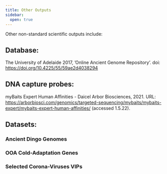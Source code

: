 ```yaml
---
title: Other Outputs
sidebar:
  open: true
---
```


Other non-standard scientific outputs include:

## Database: 
The University of Adelaide 2017, ’Online Ancient Genome Repository’. doi: https://doi.org/10.4225/55/59ae2d4038294

## DNA capture probes:  
myBaits Expert Human Aﬃnities - Daicel Arbor Biosciences, 2021. URL: https://arborbiosci.com/genomics/targeted-sequencing/mybaits/mybaits-expert/mybaits-expert-human-aﬃnities/ (accessed 1.5.22).

## Datasets:
### Ancient Dingo Genomes

### OOA Cold-Adaptation Genes

### Selected Corona-Viruses VIPs